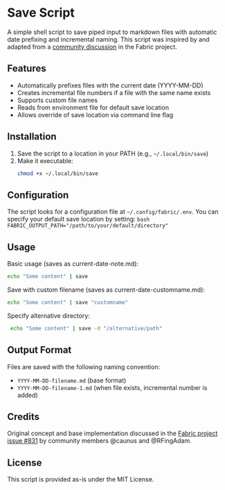 # Save Script

A simple shell script to save piped input to markdown files with automatic date prefixing and incremental naming. This script was inspired by and adapted from a [community discussion](https://github.com/danielmiessler/fabric/issues/831#issuecomment-2304875874) in the Fabric project.

## Features

- Automatically prefixes files with the current date (YYYY-MM-DD)
- Creates incremental file numbers if a file with the same name exists
- Supports custom file names
- Reads from environment file for default save location
- Allows override of save location via command line flag

## Installation

1. Save the script to a location in your PATH (e.g., `~/.local/bin/save`)
2. Make it executable:
   ```bash
   chmod +x ~/.local/bin/save
   ```

## Configuration

The script looks for a configuration file at `~/.config/fabric/.env`. You can specify your default save location by setting:
    ```bash
    FABRIC_OUTPUT_PATH="/path/to/your/default/directory"
    ```

## Usage

Basic usage (saves as current-date-note.md):
   ```bash
   echo "Some content" | save
   ```

Save with custom filename (saves as current-date-customname.md):
   ```bash
   echo "Some content" | save "customname"
   ```

Specify alternative directory:
   ```bash
    echo "Some content" | save -d "/alternative/path"
   ```

## Output Format

Files are saved with the following naming convention:
- `YYYY-MM-DD-filename.md` (base format)
- `YYYY-MM-DD-filename-1.md` (when file exists, incremental number is added)

## Credits

Original concept and base implementation discussed in the [Fabric project issue #831](https://github.com/danielmiessler/fabric/issues/831#issuecomment-2304875874) by community members @caunus and @RFingAdam.

## License

This script is provided as-is under the MIT License.
